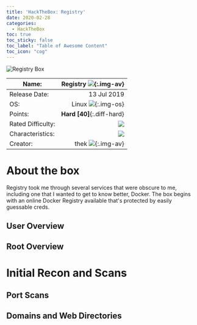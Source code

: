```yaml
---
title: 'HackTheBox: Registry'
date: 2020-02-28
categories:
  - HackTheBox
toc: true
toc_sticky: false
toc_label: "Table of Awesome Content"
toc_icon: "cog"
---
```


![Registry Box](/Sidequests/assets/registry/Registry-Logo.png)

| Name:             | Registry ![](/Sidequests/assets/icons/box-registry.png){:.img-av} |
|-------------------|--:|
| Release Date:     | 13 Jul 2019  |
| OS:               | Linux ![](/Sidequests/assets/icons/Linux.png){:.img-os} |
| Points:           | **Hard [40]**{:.diff-hard}  |
| Rated Difficulty: | ![](/Sidequests/assets/registry/registry-diff.png)  |
| Characteristics:  | ![](/Sidequests/assets/registry/registry-radar.png)  |
| Creator:          | thek ![](/Sidequests/assets/icons/user-thek.png){:.img-av} |

# About the box
Registry took me through several services that were obscure to me, including one that I wanted to get to know better, Docker. The box begins with an online Docker Registry available that's protected by easily guessable creds. 

## User Overview

## Root Overview

# Initial Recon and Scans
## Port Scans

## Domains and Web Directories

